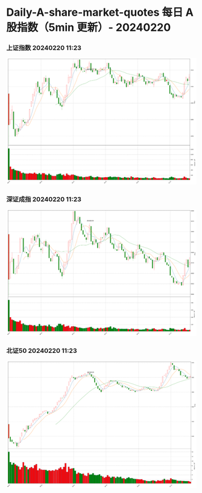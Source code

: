 
# Daily-A-share-market-quotes 每日 A 股指数（5min 更新）- 20240220

### 上证指数 20240220 11:23
![](./fig/2024/2/20240220-sh000001.png)

### 深证成指 20240220 11:23
![](./fig/2024/2/20240220-sz399001.png)

### 北证50 20240220 11:23
![](./fig/2024/2/20240220-bj899050.png)
